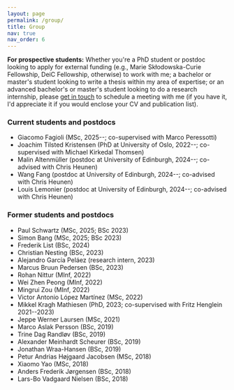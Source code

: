 ```yaml
---
layout: page
permalink: /group/
title: Group
nav: true
nav_order: 6
---
```


**For prospective students:** Whether you're a PhD student or postdoc
looking to apply for external funding (e.g., Marie Skłodowska-Curie
Fellowship, DeiC Fellowship, otherwise) to work with me; a bachelor or
master's student looking to write a thesis within my area of
expertise; or an advanced bachelor's or master's student looking to do
a research internship, please <a
href="mailto:kaarsgaard@imada.sdu.dk">get in touch</a> to schedule a
meeting with me (if you have it, I'd appreciate it if you would
enclose your CV and publication list).

### Current students and postdocs

- Giacomo Fagioli (MSc, 2025--; co-supervised with Marco Peressotti)
- Joachim Tilsted Kristensen (PhD at University of Oslo, 2022--; co-supervised with Michael
  Kirkedal Thomsen)
- Malin Altenmüller (postdoc at University of Edinburgh, 2024--; co-advised with Chris Heunen)
- Wang Fang (postdoc at University of Edinburgh, 2024--; co-advised with Chris Heunen)
- Louis Lemonier (postdoc at University of Edinburgh, 2024--; co-advised with Chris Heunen)

### Former students and postdocs

- Paul Schwartz (MSc, 2025; BSc 2023)
- Simon Bang (MSc, 2025; BSc 2023)
- Frederik List (BSc, 2024)
- Christian Nesting (BSc, 2023)
- Alejandro García Peláez (research intern, 2023)
- Marcus Bruun Pedersen (BSc, 2023)
- Rohan Nittur (MInf, 2022)
- Wei Zhen Peong (MInf, 2022)
- Mingrui Zou (MInf, 2022)
- Victor Antonio López Martínez (MSc, 2022)
- Mikkel Kragh Mathiesen (PhD, 2023; co-supervised with Fritz
  Henglein 2021--2023)
- Jeppe Werner Laursen (MSc, 2021)
- Marco Aslak Persson (BSc, 2019)
- Trine Dag Randløv (BSc, 2019)
- Alexander Meinhardt Scheurer (BSc, 2019)
- Jonathan Wraa-Hansen (BSc, 2019)
- Petur Andrias Højgaard Jacobsen (MSc, 2018)
- Xiaomo Yao (MSc, 2018)
- Anders Frederik Jørgensen (BSc, 2018)
- Lars-Bo Vadgaard Nielsen (BSc, 2018)
